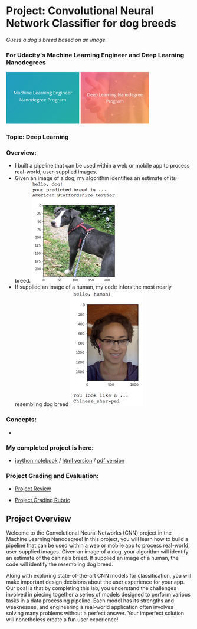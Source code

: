 [//]: # (Image References)

[image1]: ./images/sample_dog_output.png "Sample Dog Output"
[image2]: ./images/sample_human_output.png "Sample Human Output"
[image3]: ./images/sample_cnn.png "Sample CNN"

# Project: Convolutional Neural Network Classifier for dog breeds
*Guess a dog's breed based on an image.*
### For Udacity's Machine Learning Engineer and Deep Learning Nanodegrees
<img src="https://github.com/jamesdellinger/machine_learning_deep_learning_nanodegree_dog_project/blob/master/mlndlogo.png" height="140">     <img src="https://github.com/jamesdellinger/machine_learning_deep_learning_nanodegree_dog_project/blob/master/dlndlogo.png" height="140">

### Topic: Deep Learning

### Overview:

* I built a pipeline that can be used within a web or mobile app to process real-world, user-supplied images.
* Given an image of a dog, my algorithm identifies an estimate of its breed.
![Sample Dog Output][image1]
* If supplied an image of a human, my code infers the most nearly resembling dog breed
![Sample Human Output][image2]

### Concepts:

*

### My completed project is here:

* [ipython notebook](https://github.com/jamesdellinger/machine_learning_nanodegree_dog_project/blob/master/dog_app.ipynb) / [html version](http://htmlpreview.github.com/?https://github.com/jamesdellinger/machine_learning_nanodegree_dog_project/blob/master/report.html) / [pdf version](https://github.com/jamesdellinger/machine_learning_nanodegree_dog_project/blob/master/dog_app.pdf)

### Project Grading and Evaluation:

* [Project Review](https://github.com/jamesdellinger/machine_learning_nanodegree_dog_project/blob/master/dog_project_review.pdf)

* [Project Grading Rubric](https://github.com/jamesdellinger/machine_learning_nanodegree_dog_project/blob/master/dog_project_grading_rubric.pdf)

## Project Overview

Welcome to the Convolutional Neural Networks (CNN) project in the Machine Learning Nanodegree! In this project, you will learn how to build a pipeline that can be used within a web or mobile app to process real-world, user-supplied images.  Given an image of a dog, your algorithm will identify an estimate of the canine’s breed.  If supplied an image of a human, the code will identify the resembling dog breed.  



Along with exploring state-of-the-art CNN models for classification, you will make important design decisions about the user experience for your app.  Our goal is that by completing this lab, you understand the challenges involved in piecing together a series of models designed to perform various tasks in a data processing pipeline.  Each model has its strengths and weaknesses, and engineering a real-world application often involves solving many problems without a perfect answer.  Your imperfect solution will nonetheless create a fun user experience!
